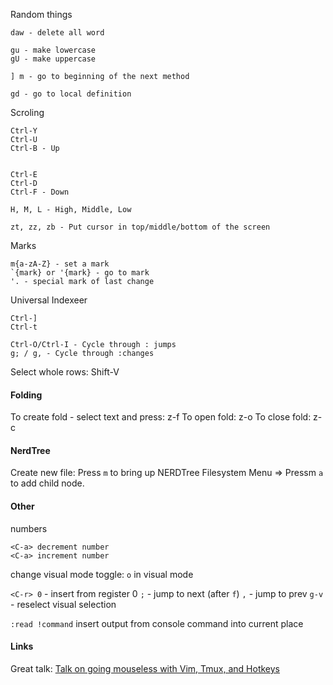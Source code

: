 
Random things
```
daw - delete all word

gu - make lowercase
gU - make uppercase

] m - go to beginning of the next method

gd - go to local definition
```

Scroling
```
Ctrl-Y
Ctrl-U
Ctrl-B - Up


Ctrl-E
Ctrl-D
Ctrl-F - Down

H, M, L - High, Middle, Low

zt, zz, zb - Put cursor in top/middle/bottom of the screen
```

Marks
```
m{a-zA-Z} - set a mark
`{mark} or '{mark} - go to mark
'. - special mark of last change
```

Universal Indexeer
```
Ctrl-]
Ctrl-t

Ctrl-O/Ctrl-I - Cycle through : jumps
g; / g, - Cycle through :changes
```

Select whole rows: Shift-V


#### Folding
To create fold - select text and press: z-f
To open fold: z-o
To close fold: z-c

#### NerdTree

Create new file: Press `m` to bring up NERDTree Filesystem Menu => Pressm `a` to add child node.

#### Other

numbers
```
<C-a> decrement number
<C-a> increment number
```

change visual mode toggle: `o` in visual mode

`<C-r> 0` - insert from register 0
`;` - jump to next (after `f`)
`,` - jump to prev
`g-v` - reselect visual selection

`:read !command` insert output from console command into current place

#### Links
Great talk: [Talk on going mouseless with Vim, Tmux, and Hotkeys](https://www.youtube.com/watch?v=E-ZbrtoSuzw)
